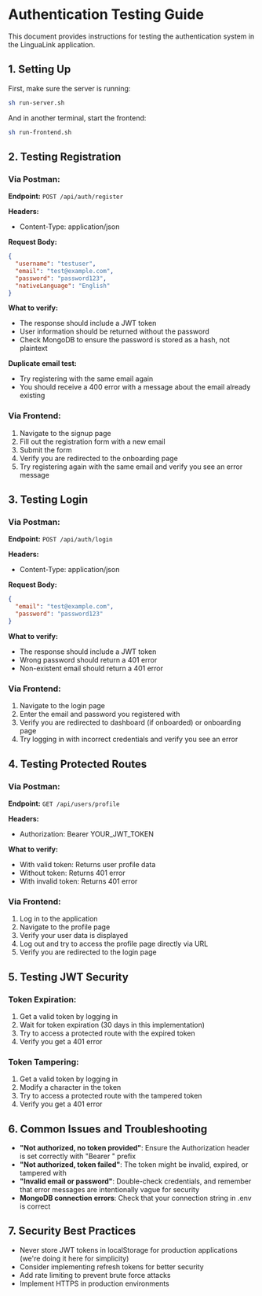 
# Authentication Testing Guide

This document provides instructions for testing the authentication system in the LinguaLink application.

## 1. Setting Up

First, make sure the server is running:

```bash
sh run-server.sh
```

And in another terminal, start the frontend:

```bash
sh run-frontend.sh
```

## 2. Testing Registration

### Via Postman:

**Endpoint:** `POST /api/auth/register`

**Headers:**
- Content-Type: application/json

**Request Body:**
```json
{
  "username": "testuser",
  "email": "test@example.com",
  "password": "password123",
  "nativeLanguage": "English"
}
```

**What to verify:**
- The response should include a JWT token
- User information should be returned without the password
- Check MongoDB to ensure the password is stored as a hash, not plaintext

**Duplicate email test:**
- Try registering with the same email again
- You should receive a 400 error with a message about the email already existing

### Via Frontend:

1. Navigate to the signup page
2. Fill out the registration form with a new email
3. Submit the form
4. Verify you are redirected to the onboarding page
5. Try registering again with the same email and verify you see an error message

## 3. Testing Login

### Via Postman:

**Endpoint:** `POST /api/auth/login`

**Headers:**
- Content-Type: application/json

**Request Body:**
```json
{
  "email": "test@example.com",
  "password": "password123"
}
```

**What to verify:**
- The response should include a JWT token
- Wrong password should return a 401 error
- Non-existent email should return a 401 error

### Via Frontend:

1. Navigate to the login page
2. Enter the email and password you registered with
3. Verify you are redirected to dashboard (if onboarded) or onboarding page
4. Try logging in with incorrect credentials and verify you see an error

## 4. Testing Protected Routes

### Via Postman:

**Endpoint:** `GET /api/users/profile`

**Headers:**
- Authorization: Bearer YOUR_JWT_TOKEN

**What to verify:**
- With valid token: Returns user profile data
- Without token: Returns 401 error
- With invalid token: Returns 401 error

### Via Frontend:

1. Log in to the application
2. Navigate to the profile page
3. Verify your user data is displayed
4. Log out and try to access the profile page directly via URL
5. Verify you are redirected to the login page

## 5. Testing JWT Security

### Token Expiration:

1. Get a valid token by logging in
2. Wait for token expiration (30 days in this implementation)
3. Try to access a protected route with the expired token
4. Verify you get a 401 error

### Token Tampering:

1. Get a valid token by logging in
2. Modify a character in the token
3. Try to access a protected route with the tampered token
4. Verify you get a 401 error

## 6. Common Issues and Troubleshooting

- **"Not authorized, no token provided"**: Ensure the Authorization header is set correctly with "Bearer " prefix
- **"Not authorized, token failed"**: The token might be invalid, expired, or tampered with
- **"Invalid email or password"**: Double-check credentials, and remember that error messages are intentionally vague for security
- **MongoDB connection errors**: Check that your connection string in .env is correct

## 7. Security Best Practices

- Never store JWT tokens in localStorage for production applications (we're doing it here for simplicity)
- Consider implementing refresh tokens for better security
- Add rate limiting to prevent brute force attacks
- Implement HTTPS in production environments
